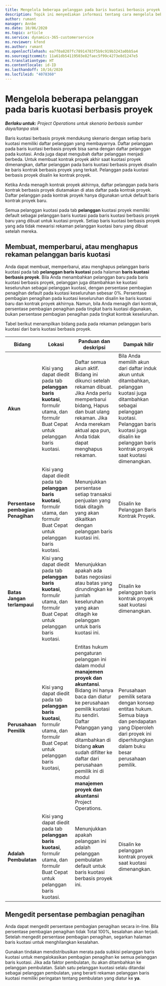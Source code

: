 ```yaml
---
title: Mengelola beberapa pelanggan pada baris kuotasi berbasis proyek
description: Topik ini menyediakan informasi tentang cara mengelola beberapa peal pada baris kuotasi berbasis proyek.
author: rumant
manager: Annbe
ms.date: 10/06/2020
ms.topic: article
ms.service: dynamics-365-customerservice
ms.reviewer: kfend
ms.author: rumant
ms.openlocfilehash: ea7f0a8207fc78914783f5b9c919b3243a0bb5a4
ms.sourcegitcommit: 11a61db54119503e82faec5f99c4273e8d1247e5
ms.translationtype: HT
ms.contentlocale: id-ID
ms.lasthandoff: 10/16/2020
ms.locfileid: "4078360"
---
```

# <a name="manage-multiple-customers-on-project-based-quote-lines"></a>Mengelola beberapa pelanggan pada baris kuotasi berbasis proyek

_**Berlaku untuk:** Project Operations untuk skenario berbasis sumber daya/tanpa stok_

Baris kuotasi berbasis proyek mendukung skenario dengan setiap baris kuotasi memiliki daftar pelanggan yang membayarnya. Daftar pelanggan pada baris kuotasi berbasis proyek bisa sama dengan daftar pelanggan pada kuotasi. Anda juga dapat mengubah daftar pelanggan menjadi berbeda. Untuk membuat kontrak proyek akhir saat kuotasi proyek dimenangkan, daftar pelanggan pada baris kuotasi berbasis proyek disalin ke baris kontrak berbasis proyek yang terkait. Pelanggan pada kuotasi berbasis proyek disalin ke kontrak proyek.

Ketika Anda menagih kontrak proyek akhirnya, daftar pelanggan pada baris kontrak berbasis proyek diutamakan di atas daftar pada kontrak proyek. Daftar pelanggan pada kontrak proyek hanya digunakan untuk default baris kontrak proyek baru.

Semua pelanggan kuotasi pada tab **pelanggan** kuotasi proyek memiliki default sebagai pelanggan baris kuotasi pada baris kuotasi berbasis proyek baru yang dibuat untuk kuotasi proyek. Setiap baris kuotasi berbasis proyek yang ada tidak mewarisi rekaman pelanggan kuotasi baru yang dibuat setelah mereka.

## <a name="create-update-or-delete-a-quote-line-customer-record"></a>Membuat, memperbarui, atau menghapus rekaman pelanggan baris kuotasi

Anda dapat membuat, memperbarui, atau menghapus pelanggan baris kuotasi pada tab **pelanggan baris kuotasi** pada halaman **baris kuotasi berbasis proyek**. Bila Anda menambahkan pelanggan baru pada baris kuotasi berbasis proyek, pelanggan juga ditambahkan ke kuotasi keseluruhan sebagai pelanggan kuotasi, dengan persentase pembagian penagihan default pada kuotasi keseluruhan sebesar 0%. Persentase pembagian penagihan pada kuotasi keseluruhan disalin ke baris kuotasi baru dan kontrak proyek akhirnya. Namun, bila Anda menagih dari kontrak, persentase pembagian penagihan pada tingkat baris kuotasi digunakan, bukan persentase pembagian penagihan pada tingkat kontrak keseluruhan. 

Tabel berikut menampilkan bidang pada pada rekaman pelanggan baris kuotasi dari baris kuotasi berbasis proyek.

| Bidang | Lokasi | Panduan dan deskripsi | Dampak hilir |
| --- | --- | --- | --- |
| **Akun** | Kisi yang dapat diedit pada tab **pelanggan baris kuotasi**, formulir utama, dan formulir Buat Cepat untuk pelanggan baris kuotasi. | Daftar semua akun aktif. Bidang ini dikunci setelah rekaman dibuat. Jika Anda perlu memperbarui bidang, Hapus dan buat ulang rekaman. Jika Anda merekam aktual apa pun, Anda tidak dapat menghapus rekaman. | Bila Anda memilih akun dari daftar induk akun untuk ditambahkan, pelanggan kuotasi juga ditambahkan sebagai pelanggan kuotasi. Pelanggan baris kuotasi juga disalin ke pelanggan baris kontrak proyek saat kuotasi dimenangkan. |
| **Persentase pembagian Penagihan** | Kisi yang dapat diedit pada tab **pelanggan baris kuotasi**, formulir utama, dan formulir Buat Cepat untuk pelanggan baris kuotasi. | Menunjukkan persentase setiap transaksi penjualan yang tidak ditagih yang akan dikaitkan dengan pelanggan baris kuotasi ini. | Disalin ke Pelanggan Baris Kontrak Proyek. |
| **Batas Jangan terlampaui** | Kisi yang dapat diedit pada tab **pelanggan baris kuotasi**, formulir utama, dan formulir Buat Cepat untuk pelanggan baris kuotasi. | Menunjukkan apakah ada batas negosiasi atau batas yang dirundingkan ke jumlah keseluruhan yang akan ditagih ke pelanggan untuk baris kuotasi ini. | Disalin ke pelanggan baris kontrak proyek saat kuotasi dimenangkan. |
| **Perusahaan Pemilik** | Kisi yang dapat diedit pada tab **pelanggan baris kuotasi**, formulir utama, dan formulir Buat Cepat untuk pelanggan baris kuotasi, | Entitas hukum pengaturan pelanggan ini dalam modul **manajemen proyek dan akuntansi**. Bidang ini hanya baca dan diatur ke perusahaan pemilik kuotasi itu sendiri. Daftar Pelanggan yang akan ditambahkan di bidang **akun** sudah difilter ke daftar dari perusahaan pemilik ini di modul **manajemen proyek dan akuntansi** Project Operations. | Perusahaan pemilik setara dengan konsep entitas hukum. Semua biaya dan pendapatan yang Diperoleh dari proyek ini diperhitungkan dalam buku besar perusahaan pemilik. |
| **Adalah Pembulatan** | Kisi yang dapat diedit pada tab **pelanggan baris kuotasi**, formulir utama, dan formulir Buat Cepat untuk pelanggan baris kuotasi. | Menunjukkan apakah pelanggan ini adalah pelanggan pembulatan default untuk baris kuotasi berbasis proyek ini. | Disalin ke pelanggan kontrak proyek saat kuotasi dimenangkan. |

## <a name="edit-billing-split-percentages"></a>Mengedit persentase pembagian penagihan

Anda dapat mengedit persentase pembagian penagihan secara in-line. Bila persentase pembagian penagihan tidak Total 100%, kesalahan akan terjadi. Setelah mengedit persentase pembagian penagihan, segarkan halaman baris kuotasi untuk menghilangkan kesalahan.

Gunakan tindakan mendistribusikan merata pada subkisi pelanggan baris kuotasi untuk mengalokasikan pembagian penagihan ke semua pelanggan baris kuotasi. Jika ada faktor pembulatan, itu akan ditambahkan ke pelanggan pembulatan. Salah satu pelanggan kuotasi selalu ditandai sebagai pelanggan pembulatan, yang berarti rekaman pelanggan baris kuotasi memiliki peringatan tentang pembulatan yang diatur ke **ya**. 

